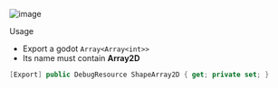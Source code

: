 ![image](https://github.com/D0vid/Array2DExport/assets/42772925/9612ca8d-6690-4c5f-b858-688ad924f8d5)

Usage
* Export a godot ``Array<Array<int>>``
* Its name must contain **Array2D**

```csharp
[Export] public DebugResource ShapeArray2D { get; private set; }
```
